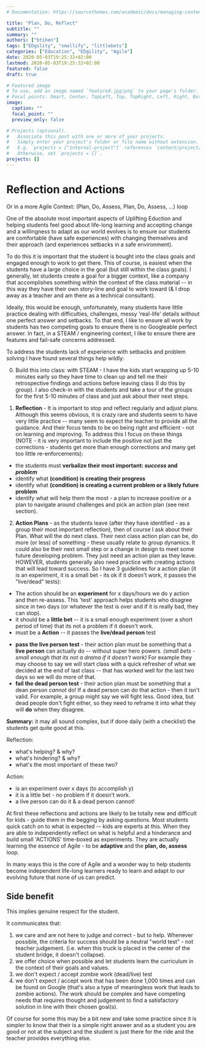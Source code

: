 ```yaml
---
# Documentation: https://sourcethemes.com/academic/docs/managing-content/

title: "Plan, Do, Reflect"
subtitle: ""
summary: ""
authors: ["btihen"]
tags: ["EDgility", "smallify", "littlebets"]
categories: ["Education", "EDgility", "Agile"]
date: 2020-05-03T19:25:32+02:00
lastmod: 2020-05-03T19:25:32+02:00
featured: false
draft: true

# Featured image
# To use, add an image named `featured.jpg/png` to your page's folder.
# Focal points: Smart, Center, TopLeft, Top, TopRight, Left, Right, BottomLeft, Bottom, BottomRight.
image:
  caption: ""
  focal_point: ""
  preview_only: false

# Projects (optional).
#   Associate this post with one or more of your projects.
#   Simply enter your project's folder or file name without extension.
#   E.g. `projects = ["internal-project"]` references `content/project/deep-learning/index.md`.
#   Otherwise, set `projects = []`.
projects: []
---
```

# Reflection and Actions

Or in a more Agile Context: (Plan, Do, Assess, Plan, Do, Assess, ...) loop

One of the absolute most important aspects of Uplifting Eduction and helping students feel good about life-long learning and accepting change and a willingness to adapt as our world evolves is to ensure our students are comfortable (have safe experiences) with changing themselves and their approach (and experiences setbacks in a safe environment).

To do this it is important that the student is bought into the class goals and engaged enough to work to get there.  This of course, is easiest when the students have a large choice in the goal (but still within the class goals).  I generally, let students create a goal for a bigger context, like a company that accomplishes something within the context of the class material -- in this way they have their own story-line and goal to work toward (& I drop away as a teacher and am there as a technical consultant).

Ideally, this would be enough, unfortunately, many students have little practice dealing with difficulties, challenges, messy 'real-life' details without one perfect answer and setbacks.  To that end, I like to ensure all work by students has two competing goals to ensure there is no Googleable perfect answer.  In fact, in a STEAM / engineering context, I like to ensure there are features and fail-safe concerns addressed.

To address the students lack of experience with setbacks and problem solving I have found several things help wildly:

0. Build this into class: with STEAM - I have the kids start wrapping up 5-10 minutes early so they have time to clean up and tell me their retrospective findings and actions before leaving class (I do this by group).  I also check-in with the students and take a tour of the groups for the first 5-10 minutes of class and just ask about their next steps.

1. **Reflection** - It is important to stop and reflect regularly and adjust plans.  Although this seems obvious, it is crazy rare and students seem to have very little practice -- many seem to expect the teacher to provide all the guidance.  And their focus tends to be on being right and efficient - not on learning and improving.  To address this I focus on these things (NOTE - it is very important to include the positive not just the corrections - students get more than enough corrections and many get too little re-enforcements):
  * the students must **verbalize their most important: _success_ and _problem_**
  * identify what **(condition) is creating their progress**
  * identify what **(condition) is creating a current problem or a likely future problem**
  * identify what will help them the most - a plan to increase positive or a plan to navigate around challenges and pick an action plan (see next section).

2. **Action Plans** - as the students leave (after they have identified - as a group their most important reflection), then of course I ask about their Plan.  What will the do next class.  Their next class action plan can be, do more (or less) of something - these usually relate to group dynamics.  It could also be their next small step or a change in design to meet some future developing problem.  They just need an action plan as they leave.  HOWEVER, students generally also need practice with creating actions that will lead toward success.  So I have 3 guidelines for a action plan (it is an experiment, it is a small bet - its ok if it doesn't work, it passes the "live/dead" tests):
  * The action should be an **experiment** for x days/hours we do y action and then re-assess.  This 'test' approach helps students who disagree since in two days (or whatever the test is over and if it is really bad, they can stop).
  * it should be a **little bet** -- it is a small enough experiment (over a short period of time) that its not a problem if it doesn't work.
  * must be a **Action** -- it passes the **live/dead person** test
  - **pass the live person test** - their action plan must be something that a **live person** can actually do -- without super hero powers.  _(small bets - small enough that its not a drama if it doesn't work)_  For example they may choose to say we will start class with a quick refresher of what we decided at the end of last class -- that has worked well for the last two days so we will do more of that.
  - **fail the dead person test** - their action plan must be something that a dean person _cannot_ do!  If a dead person can do that action - then it isn't valid.  For example, a group might say we will fight less.  Good idea, but dead people don't fight either, so they need to reframe it into what they will **do** when they disagree.

**Summary:** it may all sound complex, but if done daily (with a checklist) the students get quite good at this.

Reflection:
- what's helping? & why?
- what's hindering? & why?
- what's the most important of these two?

Action:
- is an experiment over x days (to accomplish y)
- it is a little bet - no problem if it doesn't work.
- a live person can do it & a dead person cannot!


At first these reflections and actions are likely to be totally new and difficult for kids - guide them in the begging by asking questions.  Most students quick catch on to what is expected -- kids are experts at this.  When they are able to independently reflect on what is helpful and a hinderance and build small 'ACTIONS' time-boxed as experiments.  They are actually learning the essence of Agile - to be **adaptive** and the **plan, do, assess** loop.

In many ways this is the core of Agile and a wonder way to help students become independent life-long learners ready to learn and adapt to our evolving future that none of us can predict.


## Side benefit

This implies genuine respect for the student.

It communicates that:

1. we care and are not here to judge and correct - but to help.  Whenever possible, the criteria for success should be a neutral "world test" - not teacher judgement.  (i.e. when this truck is placed in the center of the student bridge, it doesn't collapse).
2. we offer choice when possible and let students learn the curriculum in the context of their goals and values.
3. we don't expect / accept zombie work (dead/live) test
4. we don't expect / accept work that has been done 1,000 times and can be found on Google (that's also a type of meaningless work that leads to zombie actions).  The work should be complex and have competing needs that requires thought and judgement to find a satisfactory solution in line with their chosen goal(s).

Of course for some this may be a bit new and take some practice since it is simpler to know that their is a simple right answer and as a student you are good or not at the subject and the student is just there for the ride and the teacher provides everything else.
